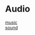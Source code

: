 # Audio

[music](https://github.com/RandyGaul/cute_framework/tree/master/docs/audio/music/)  
[sound](https://github.com/RandyGaul/cute_framework/blob/master/docs/audio/audio/)  
